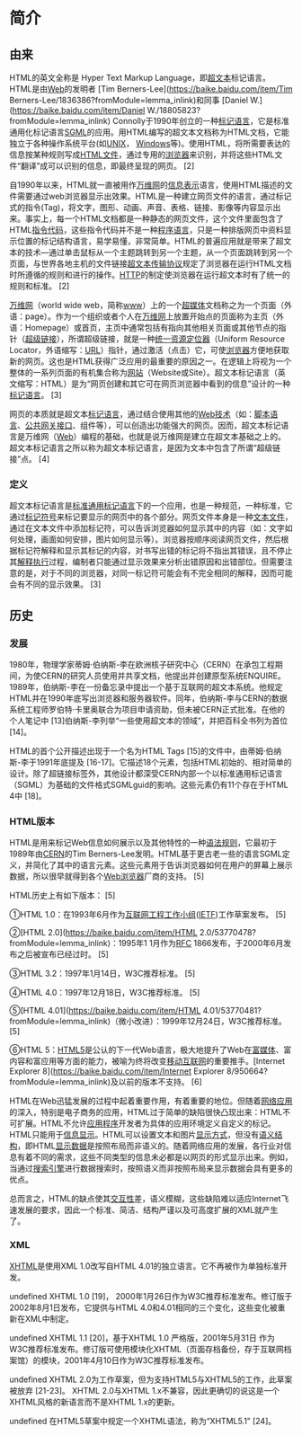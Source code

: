 # 简介

## 由来

HTML的英文全称是 Hyper Text Markup Language，即[超文本](https://baike.baidu.com/item/超文本/2832422?fromModule=lemma_inlink)标记语言。HTML是由[Web](https://baike.baidu.com/item/Web/150564?fromModule=lemma_inlink)的发明者 [Tim Berners-Lee](https://baike.baidu.com/item/Tim Berners-Lee/1836386?fromModule=lemma_inlink)和同事 [Daniel W.](https://baike.baidu.com/item/Daniel W./18805823?fromModule=lemma_inlink) Connolly于1990年创立的一种[标记语言](https://baike.baidu.com/item/标记语言/5964436?fromModule=lemma_inlink)，它是标准通用化标记语言[SGML](https://baike.baidu.com/item/SGML/2901416?fromModule=lemma_inlink)的应用。用HTML编写的超文本文档称为HTML文档，它能独立于各种操作系统平台(如[UNIX](https://baike.baidu.com/item/UNIX/219943?fromModule=lemma_inlink)， [Windows](https://baike.baidu.com/item/Windows/165458?fromModule=lemma_inlink)等)。使用HTML，将所需要表达的信息按某种规则写成[HTML文件](https://baike.baidu.com/item/HTML文件/7176861?fromModule=lemma_inlink)，通过专用的[浏览器](https://baike.baidu.com/item/浏览器/213911?fromModule=lemma_inlink)来识别，并将这些HTML文件“翻译”成可以识别的信息，即最终呈现的网页。 [2]

自1990年以来，HTML就一直被用作[万维网](https://baike.baidu.com/item/万维网/215515?fromModule=lemma_inlink)的[信息表示](https://baike.baidu.com/item/信息表示/53816400?fromModule=lemma_inlink)语言，使用HTML描述的文件需要通过web浏览器显示出效果。HTML是一种建立网页文件的语言，通过标记式的指令(Tag)，将文字，图形、动画、声音、表格、链接、影像等内容显示出来。事实上，每一个HTML文档都是一种静态的网页文件，这个文件里面包含了HTML[指令代码](https://baike.baidu.com/item/指令代码/56540352?fromModule=lemma_inlink)，这些指令代码并不是一种[程序语言](https://baike.baidu.com/item/程序语言/10696489?fromModule=lemma_inlink)，只是一种排版网页中资料显示位置的标记结构语言，易学易懂，非常简单。HTML的普遍应用就是带来了超文本的技术―通过单击鼠标从一个主题跳转到另一个主题，从一个页面跳转到另一个页面，与世界各地主机的文件链接[超文本传输协议](https://baike.baidu.com/item/超文本传输协议/8535513?fromModule=lemma_inlink)规定了浏览器在运行HTML文档时所遵循的规则和进行的操作。[HTTP](https://baike.baidu.com/item/HTTP/243074?fromModule=lemma_inlink)的制定使浏览器在运行超文本时有了统一的规则和标准。 [2]

[万维网](https://baike.baidu.com/item/万维网/0?fromModule=lemma_inlink)（world wide web，简称[www](https://baike.baidu.com/item/www/109924?fromModule=lemma_inlink)）上的一个[超媒体](https://baike.baidu.com/item/超媒体/1750647?fromModule=lemma_inlink)文档称之为一个页面（外语：page）。作为一个组织或者个人在[万维网](https://baike.baidu.com/item/万维网/215515?fromModule=lemma_inlink)上放置开始点的页面称为主页（外语：Homepage）或首页，主页中通常包括有指向其他相关页面或其他节点的指针（[超级链接](https://baike.baidu.com/item/超级链接/313121?fromModule=lemma_inlink)），所谓超级链接，就是一种[统一资源定位器](https://baike.baidu.com/item/统一资源定位器/7682460?fromModule=lemma_inlink)（Uniform Resource Locator，外语缩写：[URL](https://baike.baidu.com/item/URL/0?fromModule=lemma_inlink)）指针，通过激活（点击）它，可使[浏览器](https://baike.baidu.com/item/浏览器/213911?fromModule=lemma_inlink)方便地获取新的网页。这也是HTML获得广泛应用的最重要的原因之一。在逻辑上将视为一个整体的一系列页面的有机集合称为[网站](https://baike.baidu.com/item/网站/155722?fromModule=lemma_inlink)（Website或Site）。超文本标记语言（英文缩写：HTML）是为“网页创建和其它可在网页浏览器中看到的信息”设计的一种[标记语言](https://baike.baidu.com/item/标记语言/0?fromModule=lemma_inlink)。 [3]

网页的本质就是超文本[标记语言](https://baike.baidu.com/item/标记语言/5964436?fromModule=lemma_inlink)，通过结合使用其他的[Web技术](https://baike.baidu.com/item/Web技术/7115590?fromModule=lemma_inlink)（如：[脚本语言](https://baike.baidu.com/item/脚本语言/1379708?fromModule=lemma_inlink)、[公共网关接口](https://baike.baidu.com/item/公共网关接口/10911997?fromModule=lemma_inlink)、组件等），可以创造出功能强大的网页。因而，超文本标记语言是万维网（[Web](https://baike.baidu.com/item/Web/150564?fromModule=lemma_inlink)）编程的基础，也就是说万维网是建立在超文本基础之上的。超文本标记语言之所以称为超文本标记语言，是因为文本中包含了所谓“超级链接”点。 [4]

### 定义

超文本标记语言是[标准通用标记语言](https://baike.baidu.com/item/标准通用标记语言/6805073?fromModule=lemma_inlink)下的一个应用，也是一种规范，一种标准，它通过[标记符号](https://baike.baidu.com/item/标记符号/3666546?fromModule=lemma_inlink)来标记要显示的网页中的各个部分。网页文件本身是一种[文本文件](https://baike.baidu.com/item/文本文件/747597?fromModule=lemma_inlink)，通过在文本文件中添加标记符，可以告诉浏览器如何显示其中的内容（如：文字如何处理，画面如何安排，图片如何显示等）。浏览器按顺序阅读网页文件，然后根据标记符解释和显示其标记的内容，对书写出错的标记将不指出其错误，且不停止其[解释执行](https://baike.baidu.com/item/解释执行/8081777?fromModule=lemma_inlink)过程，编制者只能通过显示效果来分析出错原因和出错部位。但需要注意的是，对于不同的浏览器，对同一标记符可能会有不完全相同的解释，因而可能会有不同的显示效果。 [3]

## 历史

### 发展

1980年，物理学家蒂姆·伯纳斯-李在欧洲核子研究中心（CERN）在承包工程期间，为使CERN的研究人员使用并共享文档，他提出并创建原型系统ENQUIRE。1989年，伯纳斯-李在一份备忘录中提出一个基于互联网的超文本系统。他规定HTML并在1990年底写出浏览器和服务器软件。同年，伯纳斯-李与CERN的数据系统工程师罗伯特·卡里奥联合为项目申请资助，但未被CERN正式批准。在他的个人笔记中 [13]伯纳斯-李列举“一些使用超文本的领域”，并把百科全书列为首位 [14]。

HTML的首个公开描述出现于一个名为HTML Tags [15]的文件中，由蒂姆·伯纳斯-李于1991年底提及 [16-17]。它描述18个元素，包括HTML初始的、相对简单的设计。除了超链接标签外，其他设计都深受CERN内部一个以标准通用标记语言（SGML）为基础的文件格式SGMLguid的影响。这些元素仍有11个存在于HTML 4中 [18]。

### HTML版本

HTML是用来标记Web信息如何展示以及其他特性的一种[语法规则](https://baike.baidu.com/item/语法规则/1095093?fromModule=lemma_inlink)，它最初于1989年由[CERN](https://baike.baidu.com/item/CERN/1773904?fromModule=lemma_inlink)的Tim Berners-Lee发明。HTML基于更古老一些的语言SGML定义，并简化了其中的语言元素。这些元素用于告诉浏览器如何在用户的屏幕上展示数据，所以很早就得到各个[Web浏览器](https://baike.baidu.com/item/Web浏览器/3740630?fromModule=lemma_inlink)厂商的支持。 [5]

HTML历史上有如下版本： [5]

①HTML 1.0：在1993年6月作为[互联网工程工作小组](https://baike.baidu.com/item/互联网工程工作小组/6992977?fromModule=lemma_inlink)([IETF](https://baike.baidu.com/item/IETF/2800318?fromModule=lemma_inlink))工作草案发布。 [5]

②[HTML 2.0](https://baike.baidu.com/item/HTML 2.0/53770478?fromModule=lemma_inlink)：1995年1 1月作为[RFC](https://baike.baidu.com/item/RFC/1840?fromModule=lemma_inlink) 1866发布，于2000年6月发布之后被宣布已经过时。 [5]

③HTML 3.2：1997年1月14日，W3C推荐标准。 [5]

④HTML 4.0：1997年12月18日，W3C推荐标准。 [5]

⑤[HTML 4.01](https://baike.baidu.com/item/HTML 4.01/53770481?fromModule=lemma_inlink)（微小改进）：1999年12月24日，W3C推荐标准。 [5]

⑥HTML 5：[HTML5](https://baike.baidu.com/item/HTML5/4234903?fromModule=lemma_inlink)是公认的下一代Web语言，极大地提升了Web在[富媒体](https://baike.baidu.com/item/富媒体/3331198?fromModule=lemma_inlink)、富内容和富应用等方面的能力，被喻为终将改变[移动互联网](https://baike.baidu.com/item/移动互联网/7837035?fromModule=lemma_inlink)的重要推手。[Internet Explorer 8](https://baike.baidu.com/item/Internet Explorer 8/950664?fromModule=lemma_inlink)及以前的版本不支持。 [6]

HTML在Web迅猛发展的过程中起着重要作用，有着重要的地位。但随着[网络应用](https://baike.baidu.com/item/网络应用/2196523?fromModule=lemma_inlink)的深入，特别是电子商务的应用，HTML过于简单的缺陷很快凸现出来：HTML不可扩展。HTML不允许[应用程序](https://baike.baidu.com/item/应用程序/5985445?fromModule=lemma_inlink)开发者为具体的应用环境定义自定义的标记。HTML只能用于[信息显示](https://baike.baidu.com/item/信息显示/16148476?fromModule=lemma_inlink)。HTML可以设置文本和图片[显示方式](https://baike.baidu.com/item/显示方式/12724842?fromModule=lemma_inlink)，但没有[语义结构](https://baike.baidu.com/item/语义结构/649813?fromModule=lemma_inlink)，即HTML[显示数据](https://baike.baidu.com/item/显示数据/56365927?fromModule=lemma_inlink)是按照布局而非语义的。随着网络应用的发展，各行业对信息有着不同的需求，这些不同类型的信息未必都是以网页的形式显示出来。例如，当通过[搜索引擎](https://baike.baidu.com/item/搜索引擎/104812?fromModule=lemma_inlink)进行数据搜索时，按照语义而非按照布局来显示数据会具有更多的优点。

总而言之，HTML的缺点使其[交互性](https://baike.baidu.com/item/交互性/10758528?fromModule=lemma_inlink)差，语义模糊，这些缺陷难以适应Internet飞速发展的要求，因此一个标准、简洁、结构严谨以及可高度扩展的XML就产生了。

### XML

[XHTML](https://baike.baidu.com/item/XHTML/316621?fromModule=lemma_inlink)是使用XML 1.0改写自HTML 4.01的独立语言。它不再被作为单独标准开发。

undefined XHTML 1.0 [19]， 2000年1月26日作为W3C推荐标准发布。修订版于2002年8月1日发布，它提供与HTML 4.0和4.01相同的三个变化，这些变化被重新在XML中制定。

undefined XHTML 1.1 [20]，基于XHTML 1.0 严格版，2001年5月31日 作为W3C推荐标准发布。修订版可使用模块化XHTML（页面存档备份，存于互联网档案馆）的模块，2001年4月10日作为W3C推荐标准发布。

undefined XHTML 2.0为工作草案，但为支持HTML5与XHTML5的工作，此草案被放弃 [21-23]。 XHTML 2.0与XHTML 1.x不兼容，因此更确切的说这是一个XHTML风格的新语言而不是XHTML 1.x的更新。

undefined 在HTML5草案中规定一个XHTML语法，称为“XHTML5.1” [24]。